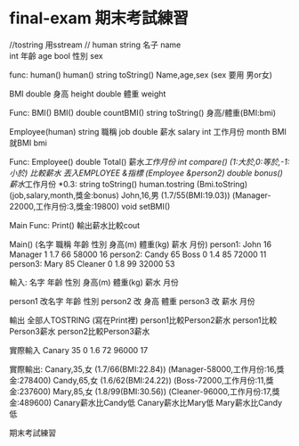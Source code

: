 # final-exam 期末考試練習
//tostring 用sstream
//
human
string    名子    name    
int        年齡    age
bool    性別    sex

func:
human()
human()
string toString()    Name,age,sex        (sex 要用 男or女)

BMI
double    身高    height
double    體重    weight

Func:
BMI()
BMI()
double countBMI()
string toString()     身高/體重(BMI:bmi)

Employee(human)
string    職稱    job
double    薪水    salary
int 工作月份    month
BMI    就BMI        bmi    

Func:
Employee()
double Total()        薪水*工作月份
int compare()        (1:大於,0:等於,-1:小於) 比較薪水  丟入EMPLOYEE &指標 (Employee &person2)
double bonus()        薪水*工作月份 *0.3:
string toString()    human.tostring (Bmi.toString)(job,salary,month,獎金:bonus)
                    John,16,男 (1.7/55(BMI:19.03)) (Manager-22000,工作月份:3,獎金:19800)
void setBMI()

Main
Func:
Print()                輸出薪水比較cout


Main()
(名字 職稱 年齡 性別 身高(m) 體重(kg) 薪水 月份)
person1: John 16 Manager 1 1.7 66 58000 16
person2: Candy 65 Boss 0 1.4 85 72000 11
person3: Mary 85 Cleaner 0 1.8 99 32000 53

輸入:
名字 年齡 性別 身高(m) 體重(kg) 薪水 月份

person1 改名字 年齡 性別
person2 改 身高 體重
person3 改 薪水 月份

輸出
全部人TOSTRING (寫在Print裡)
person1比較Person2薪水
person1比較Person3薪水
person2比較Person3薪水

實際輸入
Canary 35 0 1.6 72 96000 17 

實際輸出:
Canary,35,女 (1.7/66(BMI:22.84)) (Manager-58000,工作月份:16,獎金:278400)
Candy,65,女 (1.6/62(BMI:24.22)) (Boss-72000,工作月份:11,獎金:237600)
Mary,85,女 (1.8/99(BMI:30.56)) (Cleaner-96000,工作月份:17,獎金:489600)
Canary薪水比Candy低
Canary薪水比Mary低
Mary薪水比Candy低



期末考試練習
